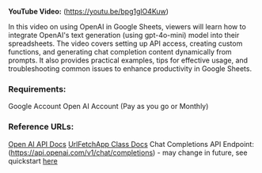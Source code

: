 **YouTube Video:** (https://youtu.be/bpg1glO4Kuw) 

In this video on using OpenAI in Google Sheets, viewers will learn how to integrate OpenAI's text generation (using gpt-4o-mini) model into their spreadsheets. The video covers setting up API access, creating custom functions, and generating chat completion content dynamically from prompts. It also provides practical examples, tips for effective usage, and troubleshooting common issues to enhance productivity in Google Sheets.

### Requirements:
Google Account
Open AI Account (Pay as you go or Monthly)

### Reference URLs:
[Open AI API Docs](https://platform.openai.com/docs/api-reference/introduction) 
[UrlFetchApp Class Docs](https://developers.google.com/apps-script/reference/url-fetch/url-fetch-app) 
Chat Completions API Endpoint: (https://api.openai.com/v1/chat/completions) - may change in future, see quickstart [here](https://platform.openai.com/docs/quickstart)
